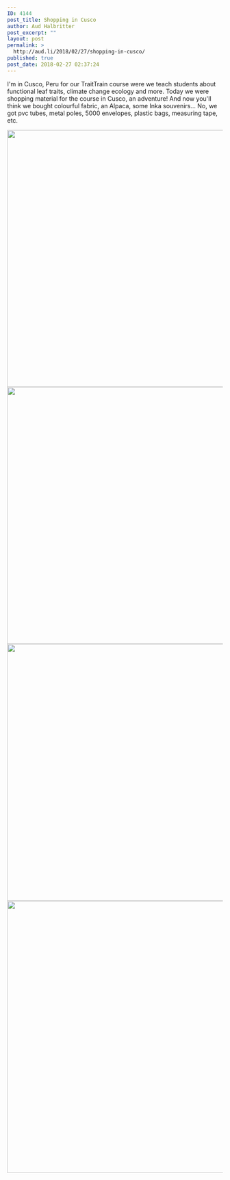 ```yaml
---
ID: 4144
post_title: Shopping in Cusco
author: Aud Halbritter
post_excerpt: ""
layout: post
permalink: >
  http://aud.li/2018/02/27/shopping-in-cusco/
published: true
post_date: 2018-02-27 02:37:24
---
```

I'm in Cusco, Peru for our TraitTrain course were we teach students about functional leaf traits, climate change ecology and more. Today we were  shopping material for the course in Cusco, an adventure! And now you'll think we bought colourful fabric, an Alpaca, some Inka souvenirs... No, we got pvc tubes, metal poles, 5000 envelopes, plastic bags, measuring tape, etc.

<a href="http://aud.li/wp-content/uploads/2018/02/MG_8472.jpg"><img class="alignnone size-large wp-image-4145" src="http://aud.li/wp-content/uploads/2018/02/MG_8472-1024x683.jpg" alt="" width="900" height="600" /></a> <a href="http://aud.li/wp-content/uploads/2018/02/MG_8473.jpg"><img class="alignnone size-large wp-image-4146" src="http://aud.li/wp-content/uploads/2018/02/MG_8473-1024x683.jpg" alt="" width="900" height="600" /></a> <a href="http://aud.li/wp-content/uploads/2018/02/MG_8478.jpg"><img class="alignnone size-large wp-image-4147" src="http://aud.li/wp-content/uploads/2018/02/MG_8478-1024x683.jpg" alt="" width="900" height="600" /></a> <a href="http://aud.li/wp-content/uploads/2018/02/MG_8480.jpg"><img class="alignnone size-large wp-image-4148" src="http://aud.li/wp-content/uploads/2018/02/MG_8480-1024x723.jpg" alt="" width="900" height="635" /></a>